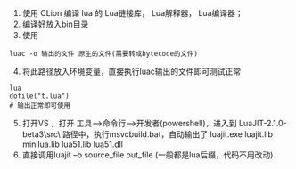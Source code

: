 1. 使用 CLion 编译 lua 的 Lua链接库， Lua解释器， Lua编译器；
2. 编译好放入bin目录
3. 使用 
```
luac -o 输出的文件 原生的文件(需要转成bytecode的文件)
```
4. 将此路径放入环境变量，直接执行luac输出的文件即可测试正常
```
lua
dofile("t.lua")
# 输出正常即可使用 
```
5. 打开VS ，打开 工具-->命令行-->开发者(powershell)，进入到 LuaJIT-2.1.0-beta3\src\ 路径中，执行msvcbuild.bat，自动输出了 luajit.exe luajit.lib minilua.lib lua51.lib lua51.dll 
6. 直接调用luajit –b source_file out_file (一般都是lua后缀，代码不用改动)